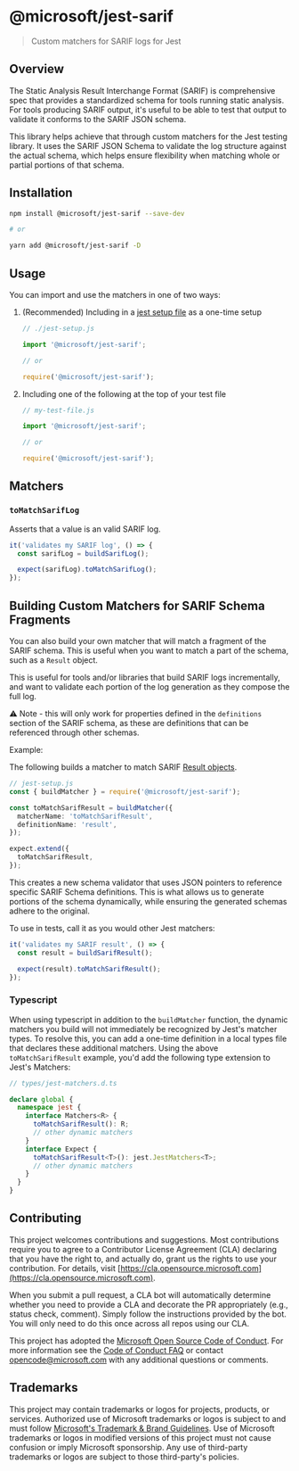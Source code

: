 # @microsoft/jest-sarif

> Custom matchers for SARIF logs for Jest

## Overview

The Static Analysis Result Interchange Format (SARIF) is comprehensive spec that provides a standardized schema for tools running static analysis. For tools producing SARIF output, it's useful to be able to test that output to validate it conforms to the SARIF JSON schema.

This library helps achieve that through custom matchers for the Jest testing library. It uses the SARIF JSON Schema to validate the log structure against the actual schema, which helps ensure flexibility when matching whole or partial portions of that schema.

## Installation

```bash
npm install @microsoft/jest-sarif --save-dev

# or

yarn add @microsoft/jest-sarif -D
```

## Usage

You can import and use the matchers in one of two ways:

1. (Recommended) Including in a [jest setup file](https://jestjs.io/docs/configuration#setupfilesafterenv-array) as a one-time setup

   ```ts
   // ./jest-setup.js

   import '@microsoft/jest-sarif';

   // or

   require('@microsoft/jest-sarif');
   ```

2. Including one of the following at the top of your test file

   ```ts
   // my-test-file.js

   import '@microsoft/jest-sarif';

   // or

   require('@microsoft/jest-sarif');
   ```

## Matchers

### `toMatchSarifLog`

Asserts that a value is an valid SARIF log.

```ts
it('validates my SARIF log', () => {
  const sarifLog = buildSarifLog();

  expect(sarifLog).toMatchSarifLog();
});
```

## Building Custom Matchers for SARIF Schema Fragments

You can also build your own matcher that will match a fragment of the SARIF schema. This is useful when you want to match a part of the schema, such as a `Result` object.

This is useful for tools and/or libraries that build SARIF logs incrementally, and want to validate each portion of the log generation as they compose the full log.

:warning: Note - this will only work for properties defined in the `definitions` section of the SARIF schema, as these are definitions that can be referenced through other schemas.

Example:

The following builds a matcher to match SARIF [Result objects](https://docs.oasis-open.org/sarif/sarif/v2.1.0/csprd01/sarif-v2.1.0-csprd01.html#_Toc10541076).

```ts
// jest-setup.js
const { buildMatcher } = require('@microsoft/jest-sarif');

const toMatchSarifResult = buildMatcher({
  matcherName: 'toMatchSarifResult',
  definitionName: 'result',
});

expect.extend({
  toMatchSarifResult,
});
```

This creates a new schema validator that uses JSON pointers to reference specific SARIF Schema definitions. This is what allows us to generate portions of the schema dynamically, while ensuring the generated schemas adhere to the original.

To use in tests, call it as you would other Jest matchers:

```ts
it('validates my SARIF result', () => {
  const result = buildSarifResult();

  expect(result).toMatchSarifResult();
});
```

### Typescript

When using typescript in addition to the `buildMatcher` function, the dynamic matchers you build will not immediately be recognized by Jest's matcher types. To resolve this, you can add a one-time definition in a local types file that declares these additional matchers. Using the above `toMatchSarifResult` example, you'd add the following type extension to Jest's Matchers:

```ts
// types/jest-matchers.d.ts

declare global {
  namespace jest {
    interface Matchers<R> {
      toMatchSarifResult(): R;
      // other dynamic matchers
    }
    interface Expect {
      toMatchSarifResult<T>(): jest.JestMatchers<T>;
      // other dynamic matchers
    }
  }
}
```

## Contributing

This project welcomes contributions and suggestions. Most contributions require you to agree to a Contributor License Agreement (CLA) declaring that you have the right to, and actually do, grant us the rights to use your contribution. For details, visit [https://cla.opensource.microsoft.com](https://cla.opensource.microsoft.com).

When you submit a pull request, a CLA bot will automatically determine whether you need to provide a CLA and decorate the PR appropriately (e.g., status check, comment). Simply follow the instructions provided by the bot. You will only need to do this once across all repos using our CLA.

This project has adopted the [Microsoft Open Source Code of Conduct](https://opensource.microsoft.com/codeofconduct/). For more information see the [Code of Conduct FAQ](https://opensource.microsoft.com/codeofconduct/faq/) or contact [opencode@microsoft.com](mailto:opencode@microsoft.com) with any additional questions or comments.

## Trademarks

This project may contain trademarks or logos for projects, products, or services. Authorized use of Microsoft trademarks or logos is subject to and must follow
[Microsoft's Trademark & Brand Guidelines](https://www.microsoft.com/en-us/legal/intellectualproperty/trademarks/usage/general). Use of Microsoft trademarks or logos in modified versions of this project must not cause confusion or imply Microsoft sponsorship.
Any use of third-party trademarks or logos are subject to those third-party's policies.
